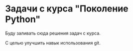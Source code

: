 # Задачи с курса "Поколение Python"

Буду заливать сюда решения задач с курса.

С целью улучшить навык использования git.